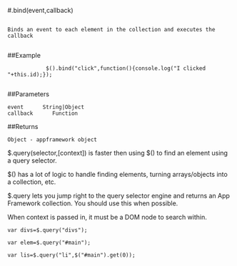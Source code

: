 
#.bind(event,callback)

```

Binds an event to each element in the collection and executes the callback
            
```

##Example

```
            $().bind("click",function(){console.log("I clicked "+this.id);});
            
```



##Parameters
```
event      String|Object
callback      Function

```

##Returns
```
Object - appframework object
```

$.query(selector,[context]) is faster then using $() to find an element using a query selector.

$() has a lot of logic to handle finding elements, turning arrays/objects into a collection, etc.

$.query lets you jump right to the query selector engine and returns an App Framework collection.  You should use this when possible.


When context is passed in, it must be a DOM node to search within.

```
var divs=$.query("divs");

var elem=$.query("#main");

var lis=$.query("li",$("#main").get(0));
```          
